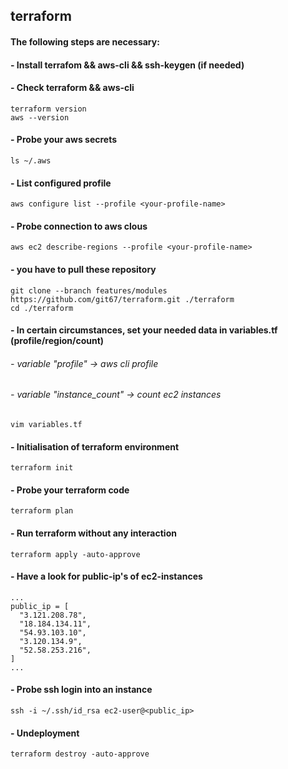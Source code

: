 ## terraform

#### The following steps are necessary:
#### - Install terrafom && aws-cli && ssh-keygen (if needed)
#### - Check terraform && aws-cli

```
terraform version
aws --version
```

#### - Probe your aws secrets
```
ls ~/.aws
```

#### - List configured profile
```
aws configure list --profile <your-profile-name>
```

#### - Probe connection to aws clous
```
aws ec2 describe-regions --profile <your-profile-name>
```

#### - you have to pull these repository
```
git clone --branch features/modules https://github.com/git67/terraform.git ./terraform
cd ./terraform
```

#### - In certain circumstances, set your needed data in variables.tf (profile/region/count)
###### - variable "profile" -> aws cli profile
###### - variable "instance_count"  -> count ec2 instances
```
vim variables.tf
```
#### - Initialisation of terraform environment
```
terraform init
```

#### - Probe your terraform code
```
terraform plan
```

#### - Run terraform without any interaction
```
terraform apply -auto-approve
```

#### - Have a look for public-ip's of ec2-instances
```
...
public_ip = [
  "3.121.208.78",
  "18.184.134.11",
  "54.93.103.10",
  "3.120.134.9",
  "52.58.253.216",
]
...
```

#### - Probe ssh login into an instance
```
ssh -i ~/.ssh/id_rsa ec2-user@<public_ip>
```


#### - Undeployment
```
terraform destroy -auto-approve
```

